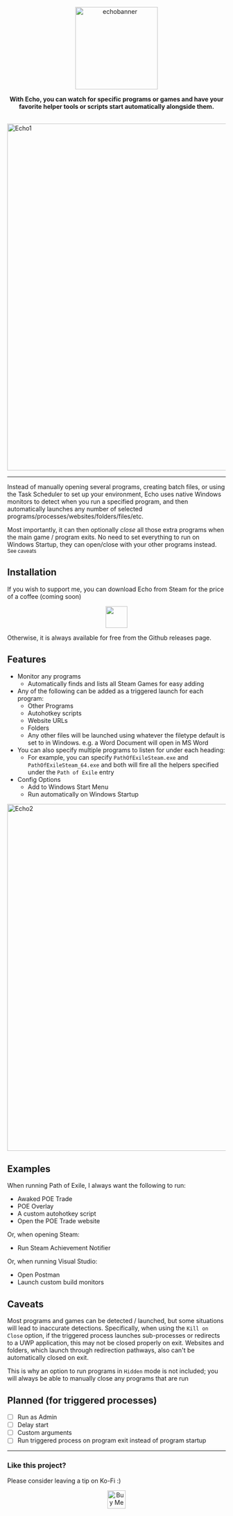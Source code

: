 <p align="center"><img height="190" alt="echobanner" src="https://github.com/user-attachments/assets/4b1c5eb8-c8a9-40c4-b286-f6f6c91155b7" /></p>


<p align="center"><b>With Echo, you can watch for specific programs or games and have your favorite helper tools or scripts start automatically alongside them.</b></p> 

&nbsp;
&nbsp;
<img width="1300" height="800" alt="Echo1" src="https://github.com/user-attachments/assets/96b53f17-6c2f-4fd6-b41d-2e00b84a5f7f" />

---
Instead of manually opening several programs, creating batch files, or using the Task Scheduler to set up your environment, Echo uses native Windows monitors to detect when you run a specified program, and then automatically launches any number of selected programs/processes/websites/folders/files/etc. 

Most importantly, it can then optionally *close* all those extra programs when the main game / program exits. No need to set everything to run on Windows Startup, they can open/close with your other programs instead. <sup>See caveats</sup> 


## Installation

If you wish to support me, you can download Echo from Steam for the price of a coffee (coming soon)

<p align="center"><a href="https://github.com/ImminentFate/CompactGUI/releases"><img src="https://img.shields.io/badge/Download-000000?style=for-the-badge&logo=Steam&logoColor=white&label=Steam" height=50></a>

Otherwise, it is always available for free from the Github releases page.

## Features

- Monitor any programs
  - Automatically finds and lists all Steam Games for easy adding
- Any of the following can be added as a triggered launch for each program:
  - Other Programs
  - Autohotkey scripts
  - Website URLs
  - Folders
  - Any other files will be launched using whatever the filetype default is set to in Windows. e.g. a Word Document will open in MS Word
- You can also specify multiple programs to listen for under each heading:
  - For example, you can specify `PathOfExileSteam.exe` and `PathOfExileSteam_64.exe` and both will fire all the helpers specified under the `Path of Exile` entry
- Config Options
  - Add to Windows Start Menu
  - Run automatically on Windows Startup
<img width="1300" height="800" alt="Echo2" src="https://github.com/user-attachments/assets/673ae38b-6c6c-4a64-977a-fcc28104a2a1" />


## Examples

When running Path of Exile, I always want the following to run:
- Awaked POE Trade
- POE Overlay
- A custom autohotkey script
- Open the POE Trade website

Or, when opening Steam:
- Run Steam Achievement Notifier

Or, when running Visual Studio:
- Open Postman
- Launch custom build monitors

## Caveats
Most programs and games can be detected / launched, but some situations will lead to inaccurate detections. Specifically, when using the `Kill on Close` option, if the triggered process launches sub-processes or redirects to a UWP application, this may not be closed properly on exit. 
Websites and folders, which launch through redirection pathways, also can't be automatically closed on exit. 

This is why an option to run programs in `Hidden` mode is not included; you will always be able to manually close any programs that are run

## Planned (for triggered processes)
- [ ] Run as Admin
- [ ] Delay start
- [ ] Custom arguments
- [ ] Run triggered process on program exit instead of program startup

 -----
 ### Like this project?
 Please consider leaving a tip on Ko-Fi :) 
  
 <p align="center"><a href='https://ko-fi.com/iridiumio' target='_blank'><img height='42' style='border:0px;height:42px;' src='https://cdn.ko-fi.com/cdn/kofi3.png?v=3' border='0' alt='Buy Me a Coffee at ko-fi.com' /></a></p>
  
